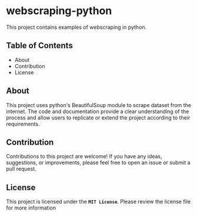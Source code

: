 # webscraping-python
This project contains examples of webscraping in python.

## Table of Contents

* About
* Contribution
* License

## About

This project uses python's BeautifulSoup module to scrape dataset from the internet. The code and documentation provide a clear understanding of the process and allow users to replicate or extend the project according to their requirements.

## Contribution

Contributions to this project are welcome! If you have any ideas, suggestions, or improvements, please feel free to open an issue or submit a pull request.

## License

This project is licensed under the **`MIT License`**. Please review the license file for more information

